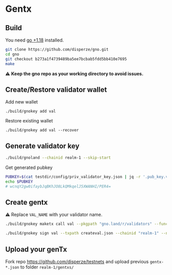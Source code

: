 # Gentx

## Build

You need [go +1.18](https://go.dev/dl/) installed.

```sh
git clone https://github.com/disperze/gno.git
cd gno
git checkout b273a1f4739489ba5ee7bcbab5fdd5bb410e7695
make

```

:warning: **Keep the gno repo as your working directory to avoid issues.**

## Create/Restore validator wallet

Add new wallet
```
./build/gnokey add val

```

Restore existing wallet
```
./build/gnokey add val --recover

```

## Generate validator key

```sh
./build/gnoland --chainid realm-1 --skip-start

```

Get generated pubkey
```sh
PUBKEY=$(cat testdir/config/priv_validator_key.json | jq -r '.pub_key.value')
echo $PUBKEY
# wcnqY2gw0ifaybJqBKhJO8LkQMkqelJ5XWANHI/PER4=
```

## Create gentx

:warning: Replace `VAL_NAME` with your validator name. 
```sh
./build/gnokey maketx call val --pkgpath "gno.land/r/validators" --func CreateValidator --args "VAL_NAME" --args $PUBKEY --send 10000000ugnot  --gas-fee 1ugnot --gas-wanted 2000000 > createval.json

./build/gnokey sign val --txpath createval.json --chainid "realm-1" --number 0 --sequence 0 > gentx-$(date +%s).json

```

## Upload your genTx

Fork repo https://github.com/disperze/testnets and upload previous `gentx-*.json` to folder 
`realm-1/gentxs/`

